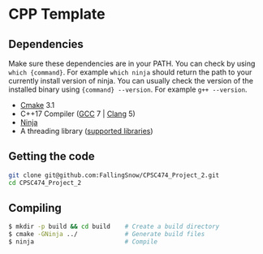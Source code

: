 # CPP Template

## Dependencies
Make sure these dependencies are in your PATH. You can check by using `which {command}`. For example `which ninja` should return the path to your currently install version of ninja. You can usually check the version of the installed binary using `{command} --version`. For example `g++ --version`.
* [Cmake](https://cmake.org/) 3.1
* C++17 Compiler ([GCC](https://www.gnu.org/software/gcc/) 7 | [Clang](https://clang.llvm.org/) 5)
* [Ninja](https://ninja-build.org/)
* A threading library ([supported libraries](https://cmake.org/cmake/help/latest/module/FindThreads.html))

## Getting the code
```sh
git clone git@github.com:FallingSnow/CPSC474_Project_2.git
cd CPSC474_Project_2
```

## Compiling

```sh
$ mkdir -p build && cd build    # Create a build directory
$ cmake -GNinja ../             # Generate build files
$ ninja                         # Compile
```
